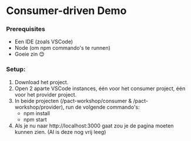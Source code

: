 # Consumer-driven Demo

### Prerequisites

- Een IDE (zoals VSCode)
- Node (om npm commando's te runnen)
- Goeie zin 😊

### Setup:

1. Download het project.
2. Open 2 aparte VSCode instances, één voor het consumer project, één voor het provider project.
3. In beide projecten (/pact-workshop/consumer & /pact-workshop/provider), run de volgende commando's:
   - npm install
   - npm start
4. Als je nu naar http://localhost:3000 gaat zou je de pagina moeten kunnen zien. (Al is deze nog vrij leeg)

